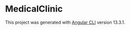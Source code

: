 # MedicalClinic

This project was generated with [Angular CLI](https://github.com/angular/angular-cli) version 13.3.1.
